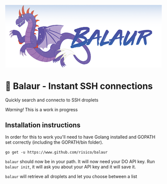 ![balaur logo](logo.png)

# :dragon: Balaur - Instant SSH connections
Quickly search and connecto to SSH droplets


*Warning!* This is a work in progress


## Installation instructions
In order for this to work you'll need to have Golang installed and GOPATH set correctly (including the GOPATH/bin folder).

```go get -u https://www.github.com/risico/balaur```

`balaur` should now be in your path. It will now need your DO API key. Run `balaur init`, it will ask you about your API key and it will save it.

`balaur` will retrieve all droplets and let you choose between a list
